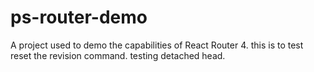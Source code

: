 # ps-router-demo

A project used to demo the capabilities of React Router 4.
this is to test reset the revision command. testing detached head.